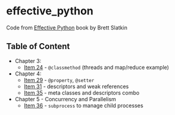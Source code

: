 # effective\_python

Code from [Effective Python][1] book by Brett Slatkin

## Table of Content

- Chapter 3:
  - [Item 24](chapter3/item_24.py) - `@classmethod` (threads and map/reduce example)
- Chapter 4:
  - [Item 29](chapter4/item_29.py) - `@property`, `@setter`
  - [Item 31](chapter4/item_31.py) - descriptors and weak references
  - [Item 35](chapter4/item_35.py) - meta classes and descriptors combo
- Chapter 5 - Concurrency and Parallelism
  - [Item 36](chapter5/item_36.py) - `subprocess` to manage child processes

 [1]: https://www.amazon.com/Effective-Python-Specific-Software-Development/dp/0134034287/189-6025887-2775825
